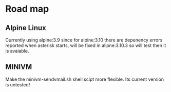 # Road map

## Alpine Linux
Currently using alpine:3.9 since for alpine:3.10 there are depenency errors reported when asterisk starts, will be fixed in alipne:3.10.3 so will test then it is avaiable.

## MINIVM
Make the minivm-sendvmail.sh shell scipt more flexible.
Its current version is untested!
